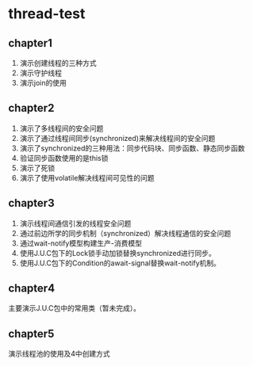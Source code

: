 # thread-test

## chapter1
1. 演示创建线程的三种方式 
2. 演示守护线程
3. 演示join的使用

## chapter2
1. 演示了多线程间的安全问题
2. 演示了通过线程间同步(synchronized)来解决线程间的安全问题
3. 演示了synchronized的三种用法：同步代码块、同步函数、静态同步函数
4. 验证同步函数使用的是this锁
5. 演示了死锁
6. 演示了使用volatile解决线程间可见性的问题

## chapter3
1. 演示线程间通信引发的线程安全问题
2. 通过前边所学的同步机制（synchronized）解决线程通信的安全问题
3. 通过wait-notify模型构建生产-消费模型
4. 使用J.U.C包下的Lock锁手动加锁替换synchronized进行同步。
5. 使用J.U.C包下的Condition的await-signal替换wait-notify机制。

## chapter4
主要演示J.U.C包中的常用类（暂未完成）。

## chapter5
演示线程池的使用及4中创建方式